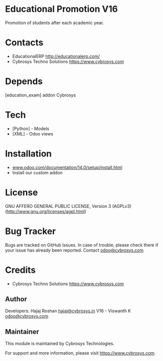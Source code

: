 Educational Promotion V16
=========================

Promotion of students after each academic year.

Contacts
========
* EducationalERP <http://educationalerp.com/>
* Cybrosys Techno Solutions <https://www.cybrosys.com>

Depends
=======
[education_exam] addon Cybrosys

Tech
====
* [Python] - Models
* [XML] - Odoo views

Installation
============
- www.odoo.com/documentation/14.0/setup/install.html
- Install our custom addon

License
=======
GNU AFFERO GENERAL PUBLIC LICENSE, Version 3 (AGPLv3)
(http://www.gnu.org/licenses/agpl.html)

Bug Tracker
===========
Bugs are tracked on GitHub Issues. In case of trouble, 
please check there if your issue has already been reported.
 Contact odoo@cybrosys.com

Credits
=======
* Cybrosys Techno Solutions <https://www.cybrosys.com>

Author
------

Developers: Hajaj Roshan <hajaj@cybrosys.in>
            V16 - Viswanth K <odoo@cybrosys.com>


Maintainer
----------

This module is maintained by Cybrosys Technologies.

For support and more information, please visit https://www.cybrosys.com.
